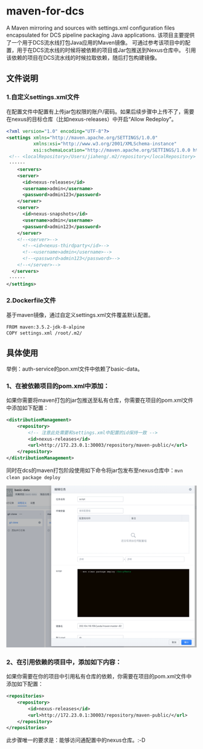 # maven-for-dcs
A Maven mirroring and sources with settings.xml configuration files encapsulated for DCS pipeline packaging Java applications.
该项目主要提供了一个用于DCS流水线打包Java应用的Maven镜像。
可通过参考该项目中的配置，用于在DCS流水线的时候将被依赖的项目或Jar包推送到Nexus仓库中。
引用该依赖的项目在DCS流水线的时候拉取依赖，随后打包构建镜像。

## 文件说明
### 1.自定义settings.xml文件
在配置文件中配置有上传jar包权限的账户/密码。如果后续步骤中上传不了，需要在nexus的目标仓库（比如nexus-releases）中开启“Allow Redeploy”。
```xml
<?xml version="1.0" encoding="UTF-8"?>
<settings xmlns="http://maven.apache.org/SETTINGS/1.0.0"
          xmlns:xsi="http://www.w3.org/2001/XMLSchema-instance"
          xsi:schemaLocation="http://maven.apache.org/SETTINGS/1.0.0 http://maven.apache.org/xsd/settings-1.0.0.xsd">
 <!-- <localRepository>/Users/jiaheng/.m2/repository</localRepository> -->
 ······
    <servers>
    <server>
      <id>nexus-releases</id>
      <username>admin</username>
      <password>admin123</password>
    </server>
    <server>
      <id>nexus-snapshots</id>
      <username>admin</username>
      <password>admin123</password>
    </server>
    <!--<server>-->
      <!--<id>nexus-thirdparty</id>-->
      <!--<username>admin</username>-->
      <!--<password>admin123</password>-->
    <!--</server>-->
  </servers>
 ······
</settings> 
```

### 2.Dockerfile文件
基于maven镜像，通过自定义settings.xml文件覆盖默认配置。

```shell
FROM maven:3.5.2-jdk-8-alpine
COPY settings.xml /root/.m2/
```


## 具体使用
举例：auth-service的pon.xml文件中依赖了basic-data。
### 1、在被依赖项目的pom.xml中添加：
如果你需要将maven打包的jar包推送至私有仓库，你需要在项目的pom.xml文件中添加如下配置：

```xml
<distributionManagement>
	<repository>
		<!-- 注意此处需要和settings.xml中配置的id保持一致 -->
		<id>nexus-releases</id>
		<url>http://172.23.0.1:30003/repository/maven-public/</url>
	</repository>
</distributionManagement>
```

同时在dcs的maven打包阶段使用如下命令将jar包发布至nexus仓库中：`mvn clean package deploy`

![deploy](img/script.png)


### 2、在引用依赖的项目中，添加如下内容：
如果你需要在你的项目中引用私有仓库的依赖，你需要在项目的pom.xml文件中添加如下配置：

```xml
<repositories>
	<repository>
		<id>nexus-releases</id>
		<url>http://172.23.0.1:30003/repository/maven-public/</url>
	</repository>
</repositories>
```

此步骤唯一的要求是：能够访问通配置中的nexus仓库。:-D
